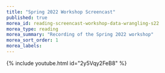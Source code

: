 ```yaml
---
title: "Spring 2022 Workshop Screencast"
published: true
morea_id: reading-screencast-workshop-data-wrangling-s22
morea_type: reading
morea_summary: "Recording of the Spring 2022 workshop"
morea_sort_order: 1
morea_labels:
---
```


{% include youtube.html id="2y5Vqy2FeB8" %}
